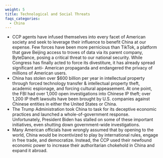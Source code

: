 ```yaml
---
weight: 5
title: Technological and Social Threats
faqs_categories:
  - China
---
```

* CCP agents have infused themselves into every facet of American society and seek to leverage their influence to benefit China at our expense. Few forces have been more pernicious than TikTok, a platform that gave Beijing access to troves of data via its parent company, ByteDance, posing a critical threat to our national security. While Congress has finally acted to force its divestiture, it has already spread significant anti- American propaganda and endangered the privacy of millions of American users.
* China has stolen over $600 billion per year in intellectual property through forced technology transfer & intellectual property theft, academic espionage, and forcing cultural appeasement. At one point, the FBI had over 1,000 open investigations into Chinese IP theft; over 1,200 IP theft lawsuits have been brought by U.S. companies against Chinese entities in either the United States or China.
* The Trump Administration took China to task for its deceptive economic practices and launched a whole-of-government response. Unfortunately, President Biden has stalled on some of these important initiatives, even shutting down government-wide investigations.
* Many American officials have wrongly assumed that by opening to the world, China would be incentivized to play by international rules, engage in free trade, and democratize. Instead, the CCP used their newfound economic power to increase their authoritarian chokehold in China and expand it abroad.